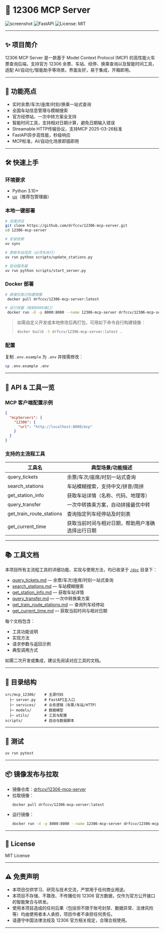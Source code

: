 # 🚄 12306 MCP Server

![screenshot](https://img.shields.io/badge/12306-MCP-blue?logo=railway) ![FastAPI](https://img.shields.io/badge/FastAPI-async-green?logo=fastapi) ![License: MIT](https://img.shields.io/badge/license-MIT-blue.svg)

---

## ✨ 项目简介

12306 MCP Server 是一款基于 Model Context Protocol (MCP) 的高性能火车票查询后端，支持官方 12306 余票、车站、经停、换乘查询以及智能时间工具，适配 AI/自动化/智能助手等场景。界面友好，易于集成，开箱即用。

---

## 🚀 功能亮点

- 实时余票/车次/座席/时刻/换乘一站式查询
- 全国车站信息管理与模糊搜索
- 官方经停站、一次中转方案全支持
- 智能时间工具，支持相对日期计算，避免日期输入错误
- Streamable HTTP传输协议，支持MCP 2025-03-26标准
- FastAPI异步高性能，秒级响应
- MCP标准，AI/自动化场景即插即用

---

## 🛠️ 快速上手

### 环境要求
- Python 3.10+
- [uv](https://astral.sh/uv/)（推荐包管理器）

### 本地一键部署
```bash
# 克隆项目
git clone https://github.com/drfccv/12306-mcp-server.git
cd 12306-mcp-server

# 安装依赖
uv sync

# 更新车站信息（必须先执行）
uv run python scripts/update_stations.py

# 启动服务器
uv run python scripts/start_server.py
```

### Docker 部署
```bash
# 直接拉取已构建镜像
 docker pull drfccv/12306-mcp-server:latest

# 运行容器（映射8000端口）
 docker run -d -p 8000:8000 --name 12306-mcp-server drfccv/12306-mcp-server:latest
```

> 如需自定义开发或本地修改后再打包，可用如下命令自行构建镜像：
> ```bash
> docker build -t drfccv/12306-mcp-server:latest .
> ```

### 配置
复制 `.env.example` 为 `.env` 并按需修改：
```bash
cp .env.example .env
```

---

## 🤖 API & 工具一览

### MCP 客户端配置示例
```json
{
  "mcpServers": {
    "12306": {
      "url": "http://localhost:8000/mcp"
    }
  }
}
```

### 支持的主流程工具
| 工具名                    | 典型场景/功能描述                 |
|--------------------------|----------------------------------|
| query_tickets            | 余票/车次/座席/时刻一站式查询     |
| search_stations          | 车站模糊搜索，支持中文/拼音/简拼   |
| get_station_info         | 获取车站详情（名称、代码、地理等） |
| query_transfer           | 一次中转换乘方案，自动拼接最优中转 |
| get_train_route_stations | 查询指定列车经停站及时刻表         |
| get_current_time         | 获取当前时间与相对日期，帮助用户准确选择出行日期 |

---

## 📚 工具文档

本项目所有主流程工具的详细功能、实现与使用方法，均已收录于 [`/doc`](./doc) 目录下：

- [query_tickets.md](./docs/query_tickets.md) — 余票/车次/座席/时刻一站式查询
- [search_stations.md](./docs/search_stations.md) — 车站模糊搜索
- [get_station_info.md](./docs/get_station_info.md) — 获取车站详情
- [query_transfer.md](./docs/query_transfer.md) — 一次中转换乘方案
- [get_train_route_stations.md](./docs/get_train_route_stations.md) — 查询列车经停站
- [get_current_time.md](./docs/get_current_time.md) — 获取当前时间与相对日期

每个文档包含：
- 工具功能说明
- 实现方法
- 请求参数与返回示例
- 典型调用方式

如需二次开发或集成，建议先阅读对应工具的文档。

---

## 🧩 目录结构

```
src/mcp_12306/    # 主源代码
  ├─ server.py    # FastAPI主入口
  ├─ services/    # 业务逻辑（车票/车站/HTTP）
  ├─ models/      # 数据模型
  ├─ utils/       # 工具与配置
scripts/          # 启动与数据脚本
```

---

## 🧪 测试
```bash
uv run pytest
```

---

## 📦 镜像发布与拉取

- 镜像仓库：[drfccv/12306-mcp-server](https://hub.docker.com/r/drfccv/12306-mcp-server)
- 拉取镜像：
  ```bash
  docker pull drfccv/12306-mcp-server:latest
  ```
- 运行镜像：
  ```bash
  docker run -d -p 8000:8000 --name 12306-mcp-server drfccv/12306-mcp-server:latest
  ```

---

## 📄 License
MIT License

---

## ⚠️ 免责声明

- 本项目仅供学习、研究与技术交流，严禁用于任何商业用途。
- 本项目不存储、不篡改、不传播任何 12306 官方数据，仅作为官方公开接口的智能聚合与转发。
- 使用本项目造成的任何后果（包括但不限于账号封禁、数据异常、法律风险等）均由使用者本人承担，项目作者不承担任何责任。
- 请遵守中国法律法规及 12306 官方相关规定，合理合规使用。

---


